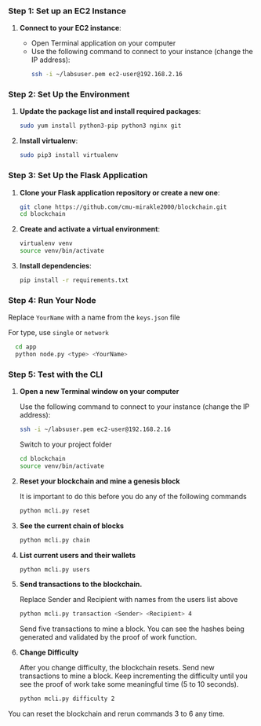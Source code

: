 

### Step 1: Set up an EC2 Instance

1. **Connect to your EC2 instance**:

   - Open Terminal application on your computer
   - Use the following command to connect to your instance (change the IP address):
     ```bash
     ssh -i ~/labsuser.pem ec2-user@192.168.2.16
     ```

### Step 2: Set Up the Environment
1. **Update the package list and install required packages**:
   ```bash
   sudo yum install python3-pip python3 nginx git
   ```
   
2. **Install virtualenv**:
   ```bash
   sudo pip3 install virtualenv
   ```

### Step 3: Set Up the Flask Application
1. **Clone your Flask application repository or create a new one**:
   ```bash
   git clone https://github.com/cmu-mirakle2000/blockchain.git
   cd blockchain
   ```

2. **Create and activate a virtual environment**:
   ```bash
   virtualenv venv
   source venv/bin/activate
   ```

3. **Install dependencies**:
   
   ```bash
   pip install -r requirements.txt
   ```

### Step 4: Run Your Node

Replace `YourName` with a name from the `keys.json` file

For type, use `single` or `network`
 
   ```bash
     cd app
     python node.py <type> <YourName>
   ```

### Step 5: Test with the CLI



1. **Open a new Terminal window on your computer**
   
   Use the following command to connect to your instance (change the IP address):
     ```bash
     ssh -i ~/labsuser.pem ec2-user@192.168.2.16
     ```
   Switch to your project folder
      ```bash
      cd blockchain
      source venv/bin/activate
      ```
2. **Reset your blockchain and mine a genesis block**
   
   It is important to do this before you do any of the following commands

      ```bash 
      python mcli.py reset
      ```
3. **See the current chain of blocks**
      ```bash
      python mcli.py chain
      ```
4. **List current users and their wallets**
      ```bash
      python mcli.py users
      ```
5. **Send transactions to the blockchain.**

   Replace Sender and Recipient with names from the users list above
      ```bash
      python mcli.py transaction <Sender> <Recipient> 4
      ```
   Send five transactions to mine a block. You can see the hashes being generated and validated by the proof of work function. 

6. **Change Difficulty**
   
   After you change difficulty, the blockchain resets. Send new transactions to mine a block. Keep incrementing the difficulty until you see the proof of work take some meaningful time (5 to 10 seconds). 
      ```bash
      python mcli.py difficulty 2
      ```

You can reset the blockchain and rerun commands 3 to 6 any time. 


